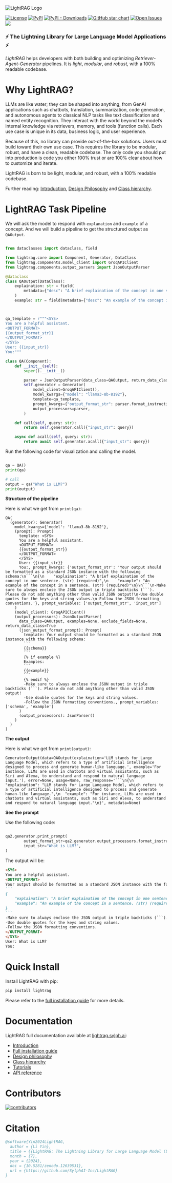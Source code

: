 ![LightRAG Logo](https://raw.githubusercontent.com/SylphAI-Inc/LightRAG/main/docs/source/_static/images/LightRAG-logo-doc.jpeg)

<!-- [![release](https://img.shields.io/github/v/release/SylphAI-Inc/LightRAG?sort=semver)](https://github.com/SylphAI-Inc/LightRAG/releases) -->
<!-- [![Dependency Status](https://img.shields.io/librariesio/github/SylphAI-Inc/LightRAG?style=flat-square)](https://libraries.io/github/SylphAI-Inc/LightRAG) -->
[![License](https://img.shields.io/github/license/SylphAI-Inc/LightRAG)](https://opensource.org/license/MIT)
[![PyPI](https://img.shields.io/pypi/v/lightRAG?style=flat-square)](https://pypi.org/project/lightRAG/)
[![PyPI - Downloads](https://img.shields.io/pypi/dm/lightRAG?style=flat-square)](https://pypistats.org/packages/lightRAG)
[![GitHub star chart](https://img.shields.io/github/stars/SylphAI-Inc/LightRAG?style=flat-square)](https://star-history.com/#SylphAI-Inc/LightRAG)
[![Open Issues](https://img.shields.io/github/issues-raw/SylphAI-Inc/LightRAG?style=flat-square)](https://github.com/SylphAI-Inc/LightRAG/issues)
[![](https://dcbadge.vercel.app/api/server/zt2mTPcu?compact=true&style=flat)](https://discord.gg/zt2mTPcu)


### ⚡ The Lightning Library for Large Language Model Applications ⚡

*LightRAG* helps developers with both building and optimizing *Retriever-Agent-Generator* pipelines.
It is *light*, *modular*, and *robust*, with a 100% readable codebase.




# Why LightRAG?

LLMs are like water; they can be shaped into anything, from GenAI applications such as chatbots, translation, summarization, code generation, and autonomous agents to classical NLP tasks like text classification and named entity recognition. They interact with the world beyond the model’s internal knowledge via retrievers, memory, and tools (function calls). Each use case is unique in its data, business logic, and user experience.

Because of this, no library can provide out-of-the-box solutions. Users must build toward their own use case. This requires the library to be modular, robust, and have a clean, readable codebase. The only code you should put into production is code you either 100% trust or are 100% clear about how to customize and iterate.

LightRAG is born to be light, modular, and robust, with a 100% readable codebase.

Further reading: [Introduction](https://lightrag.sylph.ai/), [Design Philosophy](https://lightrag.sylph.ai/developer_notes/lightrag_design_philosophy.html) and [Class hierarchy](https://lightrag.sylph.ai/developer_notes/class_hierarchy.html).


<!--

**PyTorch**

```python
import torch
import torch.nn as nn

class Net(nn.Module):
   def __init__(self):
      super(Net, self).__init__()
      self.conv1 = nn.Conv2d(1, 32, 3, 1)
      self.conv2 = nn.Conv2d(32, 64, 3, 1)
      self.dropout1 = nn.Dropout2d(0.25)
      self.dropout2 = nn.Dropout2d(0.5)
      self.fc1 = nn.Linear(9216, 128)
      self.fc2 = nn.Linear(128, 10)

   def forward(self, x):
      x = self.conv1(x)
      x = self.conv2(x)
      x = self.dropout1(x)
      x = self.dropout2(x)
      x = self.fc1(x)
      return self.fc2(x)
``` -->
# LightRAG Task Pipeline


We will ask the model to respond with ``explanation`` and ``example`` of a concept. And we will build a pipeline to get the structured output as ``QAOutput``.

```python

from dataclasses import dataclass, field

from lightrag.core import Component, Generator, DataClass
from lightrag.components.model_client import GroqAPIClient
from lightrag.components.output_parsers import JsonOutputParser

@dataclass
class QAOutput(DataClass):
    explaination: str = field(
        metadata={"desc": "A brief explaination of the concept in one sentence."}
    )
    example: str = field(metadata={"desc": "An example of the concept in a sentence."})



qa_template = r"""<SYS>
You are a helpful assistant.
<OUTPUT_FORMAT>
{{output_format_str}}
</OUTPUT_FORMAT>
</SYS>
User: {{input_str}}
You:"""

class QA(Component):
    def __init__(self):
        super().__init__()

        parser = JsonOutputParser(data_class=QAOutput, return_data_class=True)
        self.generator = Generator(
            model_client=GroqAPIClient(),
            model_kwargs={"model": "llama3-8b-8192"},
            template=qa_template,
            prompt_kwargs={"output_format_str": parser.format_instructions()},
            output_processors=parser,
        )

    def call(self, query: str):
        return self.generator.call({"input_str": query})

    async def acall(self, query: str):
        return await self.generator.acall({"input_str": query})
```


Run the following code for visualization and calling the model.

```python

qa = QA()
print(qa)

# call
output = qa("What is LLM?")
print(output)
```

**Structure of the pipeline**

Here is what we get from ``print(qa)``:

```
QA(
  (generator): Generator(
    model_kwargs={'model': 'llama3-8b-8192'},
    (prompt): Prompt(
      template: <SYS>
      You are a helpful assistant.
      <OUTPUT_FORMAT>
      {{output_format_str}}
      </OUTPUT_FORMAT>
      </SYS>
      User: {{input_str}}
      You:, prompt_kwargs: {'output_format_str': 'Your output should be formatted as a standard JSON instance with the following schema:\n```\n{\n    "explaination": "A brief explaination of the concept in one sentence. (str) (required)",\n    "example": "An example of the concept in a sentence. (str) (required)"\n}\n```\n-Make sure to always enclose the JSON output in triple backticks (```). Please do not add anything other than valid JSON output!\n-Use double quotes for the keys and string values.\n-Follow the JSON formatting conventions.'}, prompt_variables: ['output_format_str', 'input_str']
    )
    (model_client): GroqAPIClient()
    (output_processors): JsonOutputParser(
      data_class=QAOutput, examples=None, exclude_fields=None, return_data_class=True
      (json_output_format_prompt): Prompt(
        template: Your output should be formatted as a standard JSON instance with the following schema:
        ```
        {{schema}}
        ```
        {% if example %}
        Examples:
        ```
        {{example}}
        ```
        {% endif %}
        -Make sure to always enclose the JSON output in triple backticks (```). Please do not add anything other than valid JSON output!
        -Use double quotes for the keys and string values.
        -Follow the JSON formatting conventions., prompt_variables: ['schema', 'example']
      )
      (output_processors): JsonParser()
    )
  )
)
```

**The output**

Here is what we get from ``print(output)``:

```
GeneratorOutput(data=QAOutput(explaination='LLM stands for Large Language Model, which refers to a type of artificial intelligence designed to process and generate human-like language.', example='For instance, LLMs are used in chatbots and virtual assistants, such as Siri and Alexa, to understand and respond to natural language input.'), error=None, usage=None, raw_response='```\n{\n  "explaination": "LLM stands for Large Language Model, which refers to a type of artificial intelligence designed to process and generate human-like language.",\n  "example": "For instance, LLMs are used in chatbots and virtual assistants, such as Siri and Alexa, to understand and respond to natural language input."\n}', metadata=None)
```
**See the prompt**

Use the following code:

```python

qa2.generator.print_prompt(
        output_format_str=qa2.generator.output_processors.format_instructions(),
        input_str="What is LLM?",
)
```


The output will be:

````markdown
<SYS>
You are a helpful assistant.
<OUTPUT_FORMAT>
Your output should be formatted as a standard JSON instance with the following schema:
```
{
    "explaination": "A brief explaination of the concept in one sentence. (str) (required)",
    "example": "An example of the concept in a sentence. (str) (required)"
}
```
-Make sure to always enclose the JSON output in triple backticks (```). Please do not add anything other than valid JSON output!
-Use double quotes for the keys and string values.
-Follow the JSON formatting conventions.
</OUTPUT_FORMAT>
</SYS>
User: What is LLM?
You:
````


# Quick Install

Install LightRAG with pip:

```bash
pip install lightrag
```

Please refer to the [full installation guide](https://lightrag.sylph.ai/get_started/installation.html) for more details.




# Documentation

LightRAG full documentation available at [lightrag.sylph.ai](https://lightrag.sylph.ai/):

- [Introduction](https://lightrag.sylph.ai/)
- [Full installation guide](https://lightrag.sylph.ai/get_started/installation.html)
- [Design philosophy](https://lightrag.sylph.ai/developer_notes/lightrag_design_philosophy.html)
- [Class hierarchy](https://lightrag.sylph.ai/developer_notes/class_hierarchy.html)
- [Tutorials](https://lightrag.sylph.ai/developer_notes/index.html)
- [API reference](https://lightrag.sylph.ai/apis/index.html)




# Contributors

[![contributors](https://contrib.rocks/image?repo=SylphAI-Inc/LightRAG&max=2000)](https://github.com/SylphAI-Inc/LightRAG/graphs/contributors)

# Citation

```bibtex
@software{Yin2024LightRAG,
  author = {Li Yin},
  title = {{LightRAG: The Lightning Library for Large Language Model (LLM) Applications}},
  month = {7},
  year = {2024},
  doi = {10.5281/zenodo.12639531},
  url = {https://github.com/SylphAI-Inc/LightRAG}
}
```
